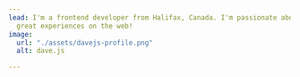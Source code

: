 ```yaml
---
lead: I'm a frontend developer from Halifax, Canada. I'm passionate about creating
  great experiences on the web!
image:
  url: "./assets/davejs-profile.png"
  alt: dave.js

---
```

